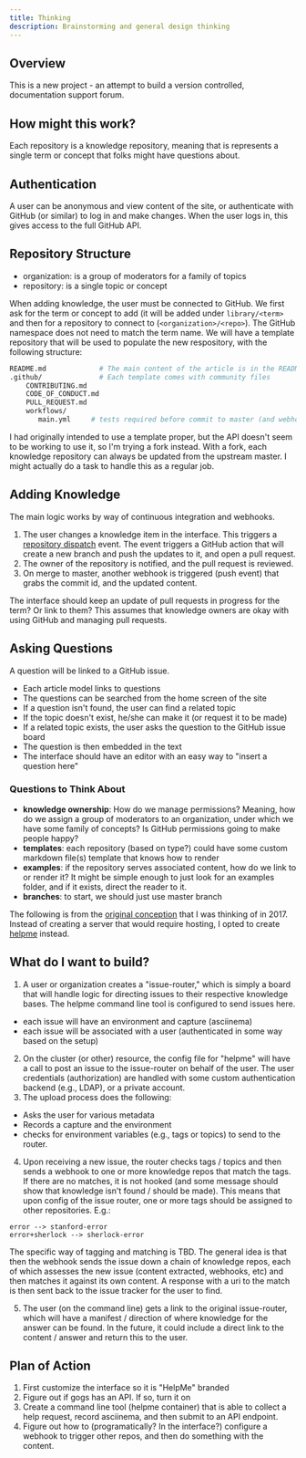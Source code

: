 ```yaml
---
title: Thinking
description: Brainstorming and general design thinking
---
```


## Overview

This is a new project - an attempt to build a version controlled, documentation
support forum.

## How might this work?

Each repository is a knowledge repository, meaning that is represents a single term or concept that folks might have questions about. 

## Authentication

A user can be anonymous and view content of the site, or authenticate with GitHub (or similar)
to log in and make changes. When the user logs in, this gives access to the full GitHub API.

## Repository Structure

 - organization: is a group of moderators for a family of topics
 - repository: is a single topic or concept

When adding knowledge, the user must be connected to GitHub. We first
ask for the term or concept to add (it will be added under `library/<term>`
and then for a repository to connect to (`<organization>/<repo>`). The GitHub
namespace does not need to match the term name. We will have a template
repository that will be used to populate the new respository, with the
following structure:

```bash
README.md             # The main content of the article is in the README so it's rendered immediately
.github/              # Each template comes with community files
    CONTRIBUTING.md
    CODE_OF_CONDUCT.md
    PULL_REQUEST.md
    workflows/
       main.yml     # tests required before commit to master (and webhook update?) 
```

I had originally intended to use a template proper, but the API doesn't seem to
be working to use it, so I'm trying a fork instead. With a fork, each knowledge
repository can always be updated from the upstream master. I might actually
do a task to handle this as a regular job.

## Adding Knowledge

The main logic works by way of continuous integration and webhooks.

 1. The user changes a knowledge item in the interface. This triggers a [repository dispatch](https://developer.github.com/v3/activity/events/types/#repositorydispatchevent) event. The event triggers a GitHub action that will create a new branch and push the updates to it, and open a pull request.
 2. The owner of the repository is notified, and the pull request is reviewed.
 3. On merge to master, another webhook is triggered (push event) that grabs the commit id, and the updated content.
 
The interface should keep an update of pull requests in progress for the term? Or link to them?
This assumes that knowledge owners are okay with using GitHub and managing pull requests.


## Asking Questions

A question will be linked to a GitHub issue. 

 - Each article model links to questions
 - The questions can be searched from the home screen of the site
 - If a question isn't found, the user can find a related topic
 - If the topic doesn't exist, he/she can make it (or request it to be made)
 - If a related topic exists, the user asks the question to the GitHub issue board
 - The question is then embedded in the text
 - The interface should have an editor with an easy way to "insert a question here"

### Questions to Think About

 - **knowledge ownership**: How do we manage permissions? Meaning, how do we assign a group of moderators to an organization, under which we have some family of concepts? Is GitHub permissions going to make people happy?
 - **templates**: each repository (based on type?) could have some custom markdown file(s) template that knows how to render
 - **examples**: if the repository serves associated content, how do we link to or render it? It might be simple enough to just look for an examples folder, and if it exists, direct the reader to it.
 - **branches**: to start, we should just use master branch
 
The following is from the [original conception](https://github.com/researchapps/helpme-server) that I was thinking of in 2017. Instead of creating a server that would require hosting,
I opted to create [helpme](https://vsoch.github.io/helpme) instead.

## What do I want to build?

1. A user or organization creates a "issue-router," which is simply a board that will handle logic for directing issues to their respective knowledge bases.  The helpme command line tool is configured to send issues here.
 - each issue will have an environment and capture (asciinema)
 - each issue will be associated with a user (authenticated in some way based on the setup)
2. On the cluster (or other) resource, the config file for "helpme" will have a call to post an issue to the issue-router on behalf of the user. The user credentials (authorization) are handled with some custom authentication backend (e.g., LDAP), or a private account.
3. The upload process does the following:
 - Asks the user for various metadata
 - Records a capture and the environment
 - checks for environment variables (e.g., tags or topics) to send to the router.
4. Upon receiving a new issue, the router checks tags / topics and then sends a webhook to one or more knowledge repos that match the tags. If there are no matches, it is not hooked (and some message should show that knowledge isn't found / should be made). This means that upon config of the issue router, one or more tags should be assigned to other repositories. E.g.:

 
```
error --> stanford-error
error+sherlock --> sherlock-error
```

The specific way of tagging and matching is TBD. The general idea is that then the webhook sends the issue down a chain of knowledge repos, each of which assesses the new issue (content extracted, webhooks, etc) and then matches it against its own content. A response with a uri to the match is then sent back to the issue tracker for the user to find.

5. The user (on the command line) gets a link to the original issue-router, which will have a manifest / direction of where knowledge for the answer can be found. In the future, it could include a direct link to the content / answer and return this to the user.

## Plan of Action

1. First customize the interface so it is "HelpMe" branded
2. Figure out if gogs has an API. If so, turn it on
3. Create a command line tool (helpme container) that is able to collect a help request, record asciinema, and then submit to an API endpoint.
4. Figure out how to (programatically? In the interface?) configure a webhook to trigger other repos, and then do something with the content.
